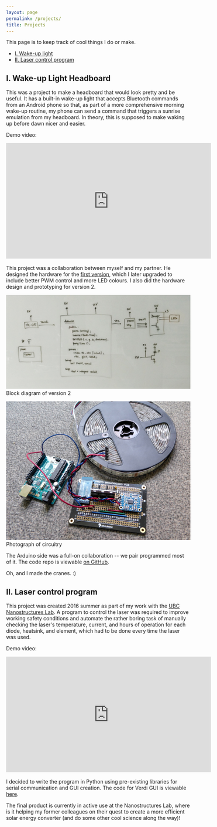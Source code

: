 ```yaml
---
layout: page
permalink: /projects/
title: Projects
---
```


This page is to keep track of cool things I do or make.

<ul class="table-of-contents">
  <li><a href="#wakeup">I. Wake-up light</a></li>
  <li><a href="#verdigui">II. Laser control program</a></li>
</ul>

<a name="wakeup"></a>
## I. Wake-up Light Headboard

This was a project to make a headboard that would look pretty and be useful. It has a built-in wake-up light that
accepts Bluetooth commands from an Android phone so that, as part of a more comprehensive morning wake-up routine,
my phone can send a command that triggers a sunrise emulation from my headboard. In theory, this is supposed to make
waking up before dawn nicer and easier.

Demo video:

<iframe width="560" height="315" src="https://www.youtube.com/embed/MBOkNSHl62o" frameborder="0" allowfullscreen></iframe>

This project was a collaboration between myself and my partner. He designed the hardware for the
[first version](/assets/images/2016/headboard-circuit.jpg), which I later upgraded to
include better PWM control and more LED colours. I also did the hardware design and prototyping for version 2.

![Block diagram of project](/assets/images/2016/headboard-uno-block.jpg)
<span class="caption">Block diagram of version 2</span>

![Photo of circuitry](/assets/images/2016/headboard-rev2-circuit.jpg)
<span class="caption">Photograph of circuitry</span>

The Arduino side was a full-on collaboration -- we pair programmed most of it.
The code repo is viewable [on GitHub](https://github.com/lsav/led-headboard).

Oh, and I made the cranes. :)

<a name="verdigui"></a>
## II. Laser control program

This project was created 2016 summer as part of my work with the [UBC Nanostructures Lab](http://nanostructure.ece.ubc.ca/).
A program to control the laser was required to improve working safety conditions and automate the rather boring task of manually
checking the laser's temperature, current, and hours of operation for each diode, heatsink, and element, which had to be done
every time the laser was used. 

Demo video:

<iframe width="560" height="315" src="https://www.youtube.com/embed/ZaWmGg7Yhww" frameborder="0" allowfullscreen></iframe>

I decided to write the program in Python using pre-existing libraries for serial communication and GUI creation.
The code for Verdi GUI is viewable [here](https://github.com/lsav/verdi-gui).

The final product is currently in active use at the Nanostructures Lab, where is it helping my former colleagues
on their quest to create a more efficient solar energy converter (and do some other cool science along the way)!